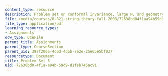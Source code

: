 ```yaml
---
content_type: resource
description: Problem set on conformal invariance, large N, and geometry of AdS.
file: /media/courses/8-821-string-theory-fall-2008/72638bd04f1aa94b59d9d1feb745ac91_pset03.pdf
file_type: application/pdf
learning_resource_types:
- Assignments
ocw_type: OCWFile
parent_title: Assignments
parent_type: CourseSection
parent_uid: 397f2065-4c6d-4d5b-7e2e-25e65e5bf037
resourcetype: Document
title: Problem Set 3
uid: 72638bd0-4f1a-a94b-59d9-d1feb745ac91
---
```

